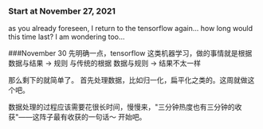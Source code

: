 ### Start at November 27, 2021

as you already foreseen, I return to the tensorflow again...
how long would this time last?
I am wondering too...


###November 30
先明确一点，tensorflow 这类机器学习，做的事情就是根据 数据与结果 -> 规则
与传统的根据 数据与规则 -> 结果不太一样

那么剩下的就简单了。
首先处理数据，比如归一化，扁平化之类的。这周就做这个吧。

数据处理的过程应该需要花很长时间，慢慢来，"三分钟热度也有三分钟的收获"——这阵子最有收获的一句话～
开始吧。